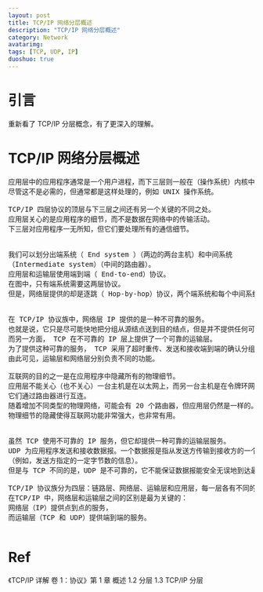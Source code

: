 ```yaml
---
layout: post
title: TCP/IP 网络分层概述
description: "TCP/IP 网络分层概述"
category: Network
avatarimg:
tags: [TCP, UDP, IP]
duoshuo: true
---
```


# 引言

重新看了 TCP/IP 分层概念，有了更深入的理解。

# TCP/IP 网络分层概述

<pre>
应用层中的应用程序通常是一个用户进程，而下三层则一般在（操作系统）内核中执行。
尽管这不是必需的，但通常都是这样处理的，例如 UNIX 操作系统。

TCP/IP 四层协议的顶层与下三层之间还有另一个关键的不同之处。
应用层关心的是应用程序的细节，而不是数据在网络中的传输活动。
下三层对应用程序一无所知，但它们要处理所有的通信细节。


我们可以划分出端系统（ End system ）（两边的两台主机）和中间系统
（Intermediate system）（中间的路由器）。
应用层和运输层使用端到端（ End-to-end）协议。
在图中，只有端系统需要这两层协议。
但是，网络层提供的却是逐跳（ Hop-by-hop）协议，两个端系统和每个中间系统都要使用它。


在 TCP/IP 协议族中，网络层 IP 提供的是一种不可靠的服务。
也就是说，它只是尽可能快地把分组从源结点送到目的结点，但是并不提供任何可靠性保证。
而另一方面， TCP 在不可靠的 IP 层上提供了一个可靠的运输层。
为了提供这种可靠的服务， TCP 采用了超时重传、发送和接收端到端的确认分组等机制。
由此可见，运输层和网络层分别负责不同的功能。

互联网的目的之一是在应用程序中隐藏所有的物理细节。
应用层不能关心（也不关心）一台主机是在以太网上，而另一台主机是在令牌环网上，
它们通过路由器进行互连。
随着增加不同类型的物理网络，可能会有 20 个路由器，但应用层仍然是一样的。
物理细节的隐藏使得互联网功能非常强大，也非常有用。


虽然 TCP 使用不可靠的 IP 服务，但它却提供一种可靠的运输层服务。
UDP 为应用程序发送和接收数据报。一个数据报是指从发送方传输到接收方的一个信息单元
（例如，发送方指定的一定字节数的信息）。
但是与 TCP 不同的是，UDP 是不可靠的，它不能保证数据报能安全无误地到达最终目的。

TCP/IP 协议族分为四层：链路层、网络层、运输层和应用层，每一层各有不同的责任。
在TCP/IP 中，网络层和运输层之间的区别是最为关键的：
网络层（IP）提供点到点的服务，
而运输层（TCP 和 UDP）提供端到端的服务。

</pre>

# Ref
《TCP/IP 详解 卷 1：协议》第 1 章 概述 1.2 分层 1.3 TCP/IP 分层
